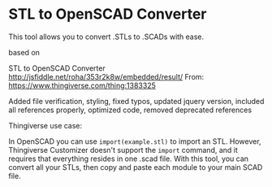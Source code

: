 # STL to OpenSCAD Converter

This tool allows you to convert .STLs to .SCADs with ease.
 
based on

STL to OpenSCAD Converter
http://jsfiddle.net/roha/353r2k8w/embedded/result/
From:
https://www.thingiverse.com/thing:1383325

Added file verification, styling, fixed typos, updated jquery version, included all references properly, optimized code, removed deprecated references


Thingiverse use case:

In OpenSCAD you can use `import(example.stl)` to import an STL. However, Thingiverse Customizer doesn't support the `import` command, and it requires that everything resides in one .scad file. With this tool, you can convert all your STLs, then copy and paste each module to your main SCAD file.